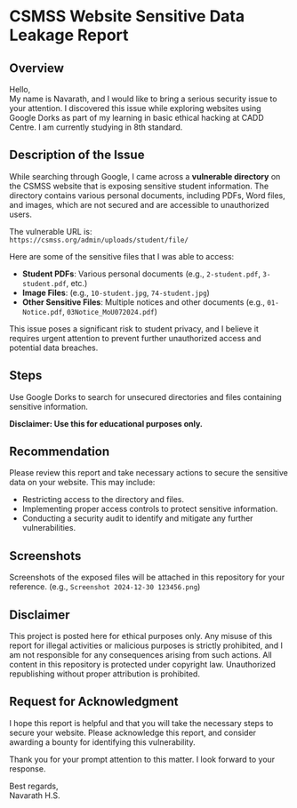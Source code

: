 # CSMSS Website Sensitive Data Leakage Report

## Overview
Hello,  
My name is Navarath, and I would like to bring a serious security issue to your attention. I discovered this issue while exploring websites using Google Dorks as part of my learning in basic ethical hacking at CADD Centre. I am currently studying in 8th standard.

## Description of the Issue
While searching through Google, I came across a **vulnerable directory** on the CSMSS website that is exposing sensitive student information. The directory contains various personal documents, including PDFs, Word files, and images, which are not secured and are accessible to unauthorized users.  

The vulnerable URL is:  
`https://csmss.org/admin/uploads/student/file/`

Here are some of the sensitive files that I was able to access:

- **Student PDFs**: Various personal documents (e.g., `2-student.pdf`, `3-student.pdf`, etc.)
- **Image Files**: (e.g., `10-student.jpg`, `74-student.jpg`)
- **Other Sensitive Files**: Multiple notices and other documents (e.g., `01-Notice.pdf`, `03Notice_MoU072024.pdf`)

This issue poses a significant risk to student privacy, and I believe it requires urgent attention to prevent further unauthorized access and potential data breaches.

## Steps
Use Google Dorks to search for unsecured directories and files containing sensitive information.

**Disclaimer: Use this for educational purposes only.**

## Recommendation
Please review this report and take necessary actions to secure the sensitive data on your website. This may include:

- Restricting access to the directory and files.
- Implementing proper access controls to protect sensitive information.
- Conducting a security audit to identify and mitigate any further vulnerabilities.

## Screenshots
Screenshots of the exposed files will be attached in this repository for your reference. (e.g., `Screenshot 2024-12-30 123456.png`)

## Disclaimer
This project is posted here for ethical purposes only. Any misuse of this report for illegal activities or malicious purposes is strictly prohibited, and I am not responsible for any consequences arising from such actions. All content in this repository is protected under copyright law. Unauthorized republishing without proper attribution is prohibited.

## Request for Acknowledgment
I hope this report is helpful and that you will take the necessary steps to secure your website. Please acknowledge this report, and consider awarding a bounty for identifying this vulnerability.

Thank you for your prompt attention to this matter. I look forward to your response.

Best regards,  
Navarath H.S.
